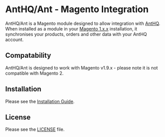 # AntHQ/Ant - Magento Integration

AntHQ/Ant is a Magento module designed to allow integration with [AntHQ](http://www.anthq.com). When installed as a module in your [Magento 1.x.x](https://magento.com/products/community-edition) installation, it synchronises your products, orders and other data with your AntHQ account. 

## Compatability
AntHQ/Ant is designed to work with Magento v1.9.x - please note it is not compatible with Magento 2.

## Installation
Please see the [Installation Guide](docs/installation.md).

## License
Please see the [LICENSE](LICENSE) file.